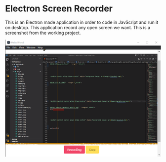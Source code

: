 # Electron Screen Recorder

This is an Electron made application in order to code in JavScript and run it on desktop.
This application record any open screen we want.
This is a screenshot from the working project.


![alt text](https://github.com/MohamedEZ-ZAROUALY/Electron-ScreenRecorder/blob/main/Thumbnail/Screenshot%202022-08-22%20103818.png)
